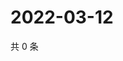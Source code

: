 # 2022-03-12

共 0 条

<!-- BEGIN WEIBO -->
<!-- 最后更新时间 Sat Mar 12 2022 02:01:18 GMT+0800 (China Standard Time) -->

<!-- END WEIBO -->
